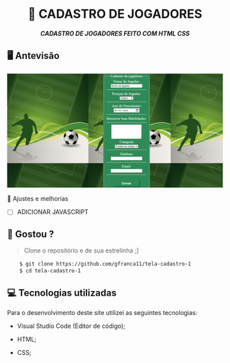 <h1 align="center">
     📰
CADASTRO DE JOGADORES

</h1>

<h5 align="center">
  CADASTRO DE JOGADORES FEITO COM HTML CSS
  </h5>

## 🖥 Antevisão 
<img src="https://github.com/gfranca11/tela-cadastro-1/blob/main/Anima%C3%A7%C3%A3o.gif">
 
 📌 Ajustes e melhorias
 
 - [ ] ADICIONAR JAVASCRIPT
 

 
 
 ## 🧐 Gostou ?
 
 > Clone o repositório e de sua estrelinha ;]
   
        $ git clone https://github.com/gfranca11/tela-cadastro-1
        $ cd tela-cadastro-1
        
 
 
## 💻 Tecnologias utilizadas

Para o desenvolvimento deste site utilizei as seguintes tecnologias:

 * Visual Studio Code (Editor de código);

* HTML;
* CSS;


